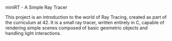 miniRT - A Simple Ray Tracer

This project is an introduction to the world of Ray Tracing, created as part of the curriculum at 42. It is a small ray tracer, written entirely in C, capable of rendering simple scenes composed of basic geometric objects and handling light interactions.